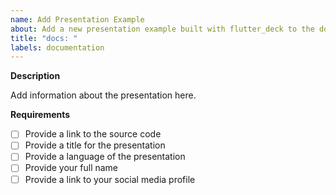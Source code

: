 ```yaml
---
name: Add Presentation Example
about: Add a new presentation example built with flutter_deck to the documentation website
title: "docs: "
labels: documentation
---
```


**Description**

Add information about the presentation here.

**Requirements**

- [ ] Provide a link to the source code
- [ ] Provide a title for the presentation
- [ ] Provide a language of the presentation
- [ ] Provide your full name
- [ ] Provide a link to your social media profile
